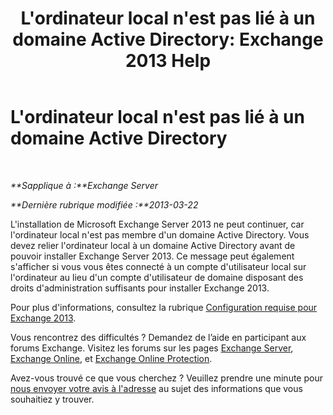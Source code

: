 ﻿---
title: "L'ordinateur local n'est pas lié à un domaine Active Directory: Exchange 2013 Help"
TOCTitle: L'ordinateur local n'est pas lié à un domaine Active Directory
ms:assetid: feb08845-6d44-4760-9932-6eca22f35eec
ms:mtpsurl: https://technet.microsoft.com/fr-fr/library/ms.exch.setupreadiness.computernotpartofdomain(v=EXCHG.150)
ms:contentKeyID: 50479636
ms.date: 04/24/2018
mtps_version: v=EXCHG.150
ms.translationtype: HT
---

# L'ordinateur local n'est pas lié à un domaine Active Directory

 

_**Sapplique à :**Exchange Server_

_**Dernière rubrique modifiée :**2013-03-22_

L'installation de Microsoft Exchange Server 2013 ne peut continuer, car l'ordinateur local n'est pas membre d'un domaine Active Directory. Vous devez relier l'ordinateur local à un domaine Active Directory avant de pouvoir installer Exchange Server 2013. Ce message peut également s'afficher si vous vous êtes connecté à un compte d'utilisateur local sur l'ordinateur au lieu d'un compte d'utilisateur de domaine disposant des droits d'administration suffisants pour installer Exchange 2013.

Pour plus d'informations, consultez la rubrique [Configuration requise pour Exchange 2013](exchange-2013-system-requirements-exchange-2013-help.md).

Vous rencontrez des difficultés ? Demandez de l’aide en participant aux forums Exchange. Visitez les forums sur les pages [Exchange Server](https://go.microsoft.com/fwlink/p/?linkid=60612), [Exchange Online](https://go.microsoft.com/fwlink/p/?linkid=267542), et [Exchange Online Protection](https://go.microsoft.com/fwlink/p/?linkid=285351).

Avez-vous trouvé ce que vous cherchez ? Veuillez prendre une minute pour [nous envoyer votre avis à l'adresse](mailto:exsetuphelpfeedback@microsoft.com?subject=exchange%202013%20setup%20help%20feedback) au sujet des informations que vous souhaitiez y trouver.

